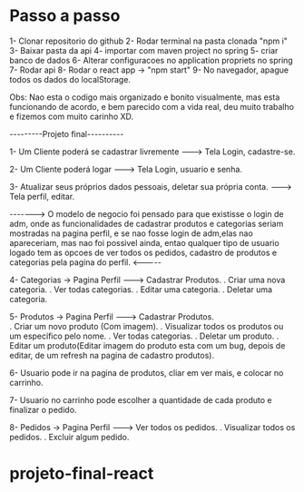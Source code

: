 # Passo a passo
1- Clonar repositorio do github
2- Rodar terminal na pasta clonada "npm i"
3- Baixar pasta da api
4- importar com maven project no spring
5- criar banco de dados
6- Alterar configuracoes no application propriets no spring
7- Rodar api
8- Rodar o react app -> "npm start"
9- No navegador, apague todos os dados do localStorage.

Obs: Nao esta o codigo mais organizado e bonito visualmente, mas esta funcionando de acordo, e bem parecido com a vida real, deu muito trabalho e fizemos com muito carinho XD.


---------Projeto final----------


1- Um Cliente poderá se cadastrar livremente ---> Tela Login, cadastre-se.

2- Um Cliente poderá logar ---> Tela Login, usuario e senha.

3- Atualizar seus próprios dados pessoais, deletar sua própria conta. ---> Tela perfil, editar.

-------> O modelo de negocio foi pensado para que existisse o login de adm, onde as funcionalidades de cadastrar
 produtos e categorias seriam mostradas na pagina perfil, e se nao fosse login de adm,elas nao apareceriam, mas nao foi possivel
ainda, entao qualquer tipo de usuario logado tem as opcoes de ver todos os pedidos, cadastro de produtos e categorias pela pagina do perfil. <-----


4- Categorias -> Pagina Perfil ---> Cadastrar Produtos.	
	. Criar uma nova categoria.
	. Ver todas categorias.
	. Editar uma categoria.
	. Deletar uma categoria.

5- Produtos -> Pagina Perfil ---> Cadastrar Produtos.		
	. Criar um novo produto (Com imagem).
	. Visualizar todos os produtos ou um específico pelo nome.
	. Ver todas categorias.
	. Deletar um produto.
	. Editar um produto(Editar imagem do produto esta com um bug, depois de editar, de um refresh na pagina de cadastro produtos).


6- Usuario pode ir na pagina de produtos, cliar em ver mais, e colocar no carrinho.

7- Usuario no carrinho pode escolher a quantidade de cada produto e finalizar o pedido.

8- Pedidos -> Pagina Perfil ---> Ver todos os pedidos.
	. Visualizar todos os pedidos.
	. Excluir algum pedido.
# projeto-final-react
